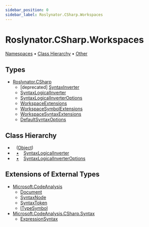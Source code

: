 ```yaml
---
sidebar_position: 0
sidebar_label: Roslynator.CSharp.Workspaces
---
```


# Roslynator\.CSharp\.Workspaces

[Namespaces](#namespaces) &#x2022; [Class Hierarchy](#class-hierarchy) &#x2022; [Other](#other)

## Types

* [Roslynator.CSharp](../../docs/api/Roslynator/CSharp/index.md)
  * \[deprecated\] [SyntaxInverter](../../docs/api/Roslynator/CSharp/SyntaxInverter/index.md)
  * [SyntaxLogicalInverter](../../docs/api/Roslynator/CSharp/SyntaxLogicalInverter/index.md)
  * [SyntaxLogicalInverterOptions](../../docs/api/Roslynator/CSharp/SyntaxLogicalInverterOptions/index.md)
  * [WorkspaceExtensions](../../docs/api/Roslynator/CSharp/WorkspaceExtensions/index.md)
  * [WorkspaceSymbolExtensions](../../docs/api/Roslynator/CSharp/WorkspaceSymbolExtensions/index.md)
  * [WorkspaceSyntaxExtensions](../../docs/api/Roslynator/CSharp/WorkspaceSyntaxExtensions/index.md)
  * [DefaultSyntaxOptions](../../docs/api/Roslynator/CSharp/DefaultSyntaxOptions/index.md)

## Class Hierarchy

* &ensp; \([Object](https://docs.microsoft.com/en-us/dotnet/api/system.object)\)<a id="class-hierarchy-System_Object"></a>
* &ensp; [&bull;](#class-hierarchy-System_Object "Object") &ensp; [SyntaxLogicalInverter](../../docs/api/Roslynator/CSharp/SyntaxLogicalInverter/index.md)<a id="class-hierarchy-Roslynator_CSharp_SyntaxLogicalInverter"></a>
* &ensp; [&bull;](#class-hierarchy-System_Object "Object") &ensp; [SyntaxLogicalInverterOptions](../../docs/api/Roslynator/CSharp/SyntaxLogicalInverterOptions/index.md)<a id="class-hierarchy-Roslynator_CSharp_SyntaxLogicalInverterOptions"></a>

## Extensions of External Types

* [Microsoft.CodeAnalysis](https://docs.microsoft.com/en-us/dotnet/api/microsoft.codeanalysis)
  * [Document](https://docs.microsoft.com/en-us/dotnet/api/microsoft.codeanalysis.document)
  * [SyntaxNode](https://docs.microsoft.com/en-us/dotnet/api/microsoft.codeanalysis.syntaxnode)
  * [SyntaxToken](https://docs.microsoft.com/en-us/dotnet/api/microsoft.codeanalysis.syntaxtoken)
  * [ITypeSymbol](https://docs.microsoft.com/en-us/dotnet/api/microsoft.codeanalysis.itypesymbol)
* [Microsoft.CodeAnalysis.CSharp.Syntax](https://docs.microsoft.com/en-us/dotnet/api/microsoft.codeanalysis.csharp.syntax)
  * [ExpressionSyntax](https://docs.microsoft.com/en-us/dotnet/api/microsoft.codeanalysis.csharp.syntax.expressionsyntax)
